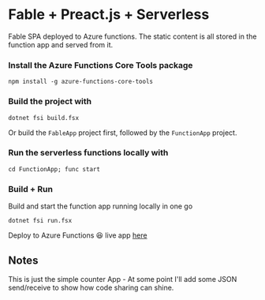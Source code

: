 # Fable + Preact.js + Serverless

Fable SPA deployed to Azure functions. The static content is all stored in the function app and served from it.

### Install the Azure Functions Core Tools package
```
npm install -g azure-functions-core-tools
```

### Build the project with

```
dotnet fsi build.fsx
```
Or build the `FableApp` project first, followed by the `FunctionApp` project.

### Run the serverless functions locally with
```
cd FunctionApp; func start
```

### Build + Run
Build and start the function app running locally in one go
```
dotnet fsi run.fsx
```
Deploy to Azure Functions :satisfied: live app [here](https://fableserverless.azurewebsites.net/api/public)

## Notes

This is just the simple counter App - At some point I'll add some JSON send/receive to show how code sharing can shine.